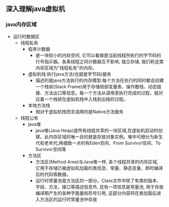 ## 深入理解java虚拟机
### java内存区域
- 运行时数据区
  - 线程私有
    - 程序计数器
      - 是一块较小的内存空间, 它可以看做是当前线程所执行的字节码的行号指示器。各条线程之间计数器互不影响, 独立存储, 我们称这类内存区域为"线程私有"的内存。
    - 虚拟机栈:执行java方法(也就是字节码)服务
      - 描述的是java方法执行的内存模型:每个方法在执行的同时都会创建一个栈帧(Stack Frame)用于存储局部变量表、操作数栈、动态链接、方法出口等信息。每一个方法从调用至执行完成的过程，就对应着一个栈帧在虚拟机栈中入栈到出栈的过程。
    - 本地方法栈
      - 相对于虚拟机栈而言调用的是Native方法服务
  - 线程公有
    - java堆
      - java堆(Java Heap)是所有线程共享的一块区域,在虚拟机启动时创建。此内存区域的唯一目的就是存放对象实例。堆中可细分为新生代和老年代;再细致一点的有Eden空间、From Survivor空间、To Survivor空间等
    - 方法区
      - 方法区(Method Area)与Java堆一样, 各个线程共享的内存区域, 它用于存储已被虚拟机加载的类信息、常量、静态变量、即时编译后的代码等数据。
      - 运行时常量池是方法区的一部分。Class文件中除了有类的版本、字段、方法、接口等描述信息外, 还有一项信息是常量池, 用于存放编译期产生的各种字面量和符号引用, 这部分内容将在类加载后进入方法区的运行时常量池中存放